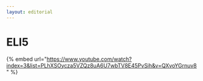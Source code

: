 ```yaml
---
layout: editorial
---
```


# ELI5

{% embed url="https://www.youtube.com/watch?index=3&list=PLhXSOycza5VZQz8uA6U7wbTV8E45PvSih&v=QXvoYGrnuv8" %}
